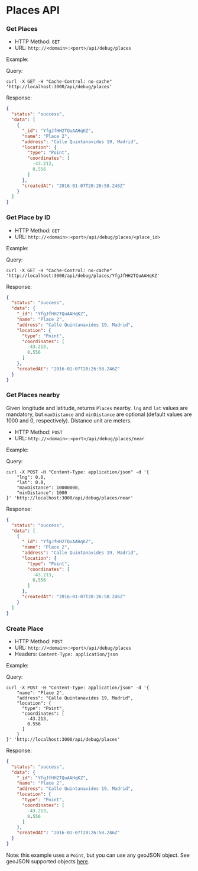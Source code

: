 # Places API
### Get Places
+ HTTP Method: `GET`
+ URL: `http://<domain>:<port>/api/debug/places`

Example:

Query:

```
curl -X GET -H "Cache-Control: no-cache" 'http://localhost:3000/api/debug/places'
```
Response:
```json
{
  "status": "success",
  "data": [
    {
      "_id": "YfgJfHH2TQuAAHqKZ",
      "name": "Place 2",
      "address": "Calle Quintanavides 19, Madrid",
      "location": {
        "type": "Point",
        "coordinates": [
          -43.213,
          0.556
        ]
      },
      "createdAt": "2016-01-07T20:26:58.246Z"
    }
  ]
}
```

### Get Place by ID
+ HTTP Method: `GET`
+ URL: `http://<domain>:<port>/api/debug/places/<place_id>`

Example:

Query:

```
curl -X GET -H "Cache-Control: no-cache" 'http://localhost:3000/api/debug/places/YfgJfHH2TQuAAHqKZ'
```
Response:
```json
{
  "status": "success",
  "data": {
    "_id": "YfgJfHH2TQuAAHqKZ",
    "name": "Place 2",
    "address": "Calle Quintanavides 19, Madrid",
    "location": {
      "type": "Point",
      "coordinates": [
        -43.213,
        0.556
      ]
    },
    "createdAt": "2016-01-07T20:26:58.246Z"
  }
}
```

### Get Places nearby
Given longitude and latitude, returns `Places` nearby. `lng` and `lat` values are mandatory, but `maxDistance` and `minDistance` are optional (default values are 1000 and 0, respectively). Distance unit are meters.


+ HTTP Method: `POST`
+ URL: `http://<domain>:<port>/api/debug/places/near`

Example:

Query:

```
curl -X POST -H "Content-Type: application/json" -d '{
    "lng": 0.0,
    "lat": 0.0,
    "maxDistance": 10000000,
    "minDistance": 1000
}' 'http://localhost:3000/api/debug/places/near'
```
Response:
```json
{
  "status": "success",
  "data": [
    {
      "_id": "YfgJfHH2TQuAAHqKZ",
      "name": "Place 2",
      "address": "Calle Quintanavides 19, Madrid",
      "location": {
        "type": "Point",
        "coordinates": [
          -43.213,
          0.556
        ]
      },
      "createdAt": "2016-01-07T20:26:58.246Z"
    }
  ]
}
```

### Create Place
+ HTTP Method: `POST`
+ URL: `http://<domain>:<port>/api/debug/places`
+ Headers: `Content-Type: application/json`

Example:

Query:

```
curl -X POST -H "Content-Type: application/json" -d '{
    "name": "Place 2",
    "address": "Calle Quintanavides 19, Madrid",
    "location": {
      "type": "Point",
      "coordinates": [
        -43.213,
        0.556
      ]
    }
}' 'http://localhost:3000/api/debug/places'
```
Response:
```json
{
  "status": "success",
  "data": {
    "_id": "YfgJfHH2TQuAAHqKZ",
    "name": "Place 2",
    "address": "Calle Quintanavides 19, Madrid",
    "location": {
      "type": "Point",
      "coordinates": [
        -43.213,
        0.556
      ]
    },
    "createdAt": "2016-01-07T20:26:58.246Z"
  }
}
```
Note: this example uses a `Point`, but you can use any geoJSON object. See geoJSON supported objects [here](../geojson.md).
